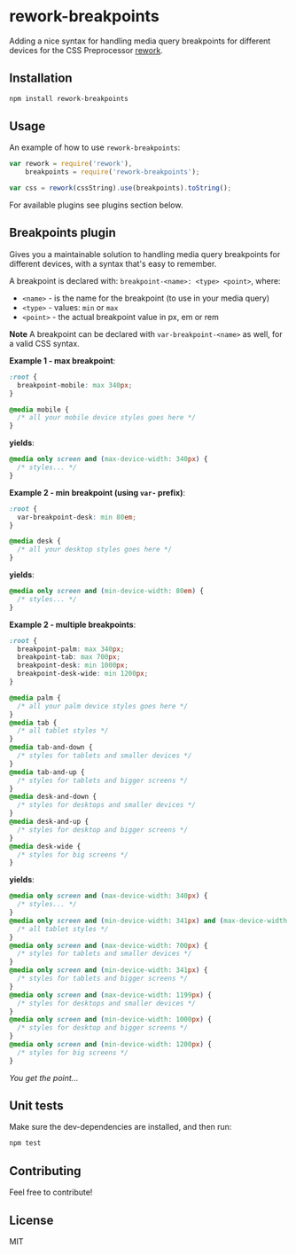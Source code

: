 rework-breakpoints
===================

Adding a nice syntax for handling media query breakpoints for different devices for the CSS Preprocessor [rework](https://github.com/visionmedia/rework).

## Installation

```bash
npm install rework-breakpoints
```

## Usage

An example of how to use `rework-breakpoints`:

```javascript
var rework = require('rework'),
    breakpoints = require('rework-breakpoints');

var css = rework(cssString).use(breakpoints).toString();
```

For available plugins see plugins section below.

## Breakpoints plugin

Gives you a maintainable solution to handling media query breakpoints
for different devices, with a syntax that's easy to remember.

A breakpoint is declared with: `breakpoint-<name>: <type> <point>`, where:

  * `<name>` - is the name for the breakpoint (to use in your media query)
  * `<type>` - values: `min` or `max`
  * `<point>` - the actual breakpoint value in px, em or rem

**Note** A breakpoint can be declared with `var-breakpoint-<name>` as well, for a valid CSS syntax.

**Example 1 - max breakpoint**:

```css
:root {
  breakpoint-mobile: max 340px;
}

@media mobile {
  /* all your mobile device styles goes here */
}
```

**yields**:

```css
@media only screen and (max-device-width: 340px) {
  /* styles... */
}
```

**Example 2 - min breakpoint (using `var-` prefix)**:

```css
:root {
  var-breakpoint-desk: min 80em;
}

@media desk {
  /* all your desktop styles goes here */
}
```

**yields**:

```css
@media only screen and (min-device-width: 80em) {
  /* styles... */
}
```

**Example 2 - multiple breakpoints**:

```css
:root {
  breakpoint-palm: max 340px;
  breakpoint-tab: max 700px;
  breakpoint-desk: min 1000px;
  breakpoint-desk-wide: min 1200px;
}

@media palm {
  /* all your palm device styles goes here */
}
@media tab {
  /* all tablet styles */
}
@media tab-and-down {
  /* styles for tablets and smaller devices */
}
@media tab-and-up {
  /* styles for tablets and bigger screens */
}
@media desk-and-down {
  /* styles for desktops and smaller devices */
}
@media desk-and-up {
  /* styles for desktop and bigger screens */
}
@media desk-wide {
  /* styles for big screens */
}
```

**yields**:

```css
@media only screen and (max-device-width: 340px) {
  /* styles... */
}
@media only screen and (min-device-width: 341px) and (max-device-width: 700px) {
  /* all tablet styles */
}
@media only screen and (max-device-width: 700px) {
  /* styles for tablets and smaller devices */
}
@media only screen and (min-device-width: 341px) {
  /* styles for tablets and bigger screens */
}
@media only screen and (max-device-width: 1199px) {
  /* styles for desktops and smaller devices */
}
@media only screen and (min-device-width: 1000px) {
  /* styles for desktop and bigger screens */
}
@media only screen and (min-device-width: 1200px) {
  /* styles for big screens */
}
```

*You get the point...*

## Unit tests

Make sure the dev-dependencies are installed, and then run:

```bash
npm test
```

## Contributing

Feel free to contribute!

## License

MIT
